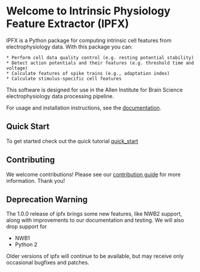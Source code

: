 Welcome to Intrinsic Physiology Feature Extractor (IPFX)
==========================================

IPFX is a Python package for computing intrinsic cell features from electrophysiology data. With this package you can:

    * Perform cell data quality control (e.g. resting potential stability)
    * Detect action potentials and their features (e.g. threshold time and voltage)
    * Calculate features of spike trains (e.g., adaptation index)
    * Calculate stimulus-specific cell features

This software is designed for use in the Allen Institute for Brain Science electrophysiology data processing pipeline.

For usage and installation instructions, see the [documentation](https://ipfx.readthedocs.io/en/latest//).

Quick Start
------------
To get started check out the quick tutorial [quick_start](docs/quick_start.rst) 

Contributing
------------
We welcome contributions! Please see our [contribution guide](CONTRIBUTING.md) for more information. Thank you!

Deprecation Warning
-------------------
The 1.0.0 release of ipfx brings some new features, like NWB2 support, along with improvements to our documentation and testing. We will also drop support for
- NWB1
- Python 2

Older versions of ipfx will continue to be available, but may receive only occasional bugfixes and patches.
